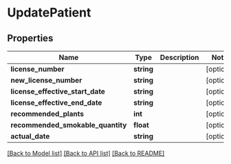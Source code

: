 # UpdatePatient

## Properties
Name | Type | Description | Notes
------------ | ------------- | ------------- | -------------
**license_number** | **string** |  | [optional] 
**new_license_number** | **string** |  | [optional] 
**license_effective_start_date** | **string** |  | [optional] 
**license_effective_end_date** | **string** |  | [optional] 
**recommended_plants** | **int** |  | [optional] 
**recommended_smokable_quantity** | **float** |  | [optional] 
**actual_date** | **string** |  | [optional] 

[[Back to Model list]](../README.md#documentation-for-models) [[Back to API list]](../README.md#documentation-for-api-endpoints) [[Back to README]](../README.md)


